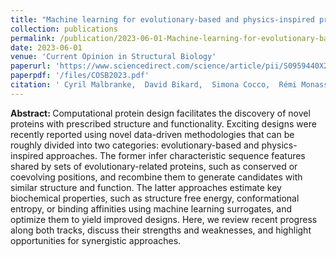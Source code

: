 ```yaml
---
title: "Machine learning for evolutionary-based and physics-inspired protein design: Current and future synergies"
collection: publications
permalink: /publication/2023-06-01-Machine-learning-for-evolutionary-based-and-physics-inspired-protein-design-Current-and-future-synergies
date: 2023-06-01
venue: 'Current Opinion in Structural Biology'
paperurl: 'https://www.sciencedirect.com/science/article/pii/S0959440X23000453'
paperpdf: '/files/COSB2023.pdf'
citation: ' Cyril Malbranke,  David Bikard,  Simona Cocco,  Rémi Monasson,  Jérôme Tubiana, &quot;Machine learning for evolutionary-based and physics-inspired protein design: Current and future synergies.&quot; Current Opinion in Structural Biology, 2023.'
---
```

<b> Abstract: </b>Computational protein design facilitates the discovery of novel proteins with prescribed structure and functionality. Exciting designs were recently reported using novel data-driven methodologies that can be roughly divided into two categories: evolutionary-based and physics-inspired approaches. The former infer characteristic sequence features shared by sets of evolutionary-related proteins, such as conserved or coevolving positions, and recombine them to generate candidates with similar structure and function. The latter approaches estimate key biochemical properties, such as structure free energy, conformational entropy, or binding affinities using machine learning surrogates, and optimize them to yield improved designs. Here, we review recent progress along both tracks, discuss their strengths and weaknesses, and highlight opportunities for synergistic approaches.
